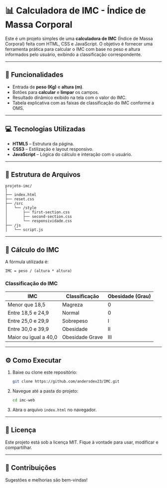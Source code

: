 
# 📊 Calculadora de IMC - Índice de Massa Corporal

Este é um projeto simples de uma **calculadora de IMC** (Índice de Massa Corporal) feita com HTML, CSS e JavaScript. O objetivo é fornecer uma ferramenta prática para calcular o IMC com base no peso e altura informados pelo usuário, exibindo a classificação correspondente.

---

## 🚀 Funcionalidades

- Entrada de **peso (Kg)** e **altura (m)**.
- Botões para **calcular** e **limpar** os campos.
- Resultado dinâmico exibido na tela com o valor do IMC.
- Tabela explicativa com as faixas de classificação do IMC conforme a OMS.

---

## 💻 Tecnologias Utilizadas

- **HTML5** – Estrutura da página.
- **CSS3** – Estilização e layout responsivo.
- **JavaScript** – Lógica do cálculo e interação com o usuário.

---

## 📁 Estrutura de Arquivos

```
projeto-imc/
│
├── index.html
├── reset.css
├── /src
│   └── /style
│       ├── first-section.css
│       ├── second-section.css
│       └── responsividade.css
├── /js
│   └── script.js
```

---

## 🧮 Cálculo do IMC

A fórmula utilizada é:

```
IMC = peso / (altura * altura)
```

### Classificação do IMC

| IMC                  | Classificação       | Obesidade (Grau) |
|----------------------|---------------------|------------------|
| Menor que 18,5       | Magreza             | 0                |
| Entre 18,5 e 24,9    | Normal              | 0                |
| Entre 25,0 e 29,9    | Sobrepeso           | I                |
| Entre 30,0 e 39,9    | Obesidade           | II               |
| Maior ou igual a 40,0| Obesidade Grave     | III              |

---

## ⚙️ Como Executar

1. Baixe ou clone este repositório:
   ```bash
   git clone https://github.com/andersdev23/IMC.git
   ```

2. Navegue até a pasta do projeto:
   ```bash
   cd imc-web
   ```

3. Abra o arquivo `index.html` no navegador.

---

## 📄 Licença

Este projeto está sob a licença MIT. Fique à vontade para usar, modificar e compartilhar.

---

## 🙌 Contribuições

Sugestões e melhorias são bem-vindas! 